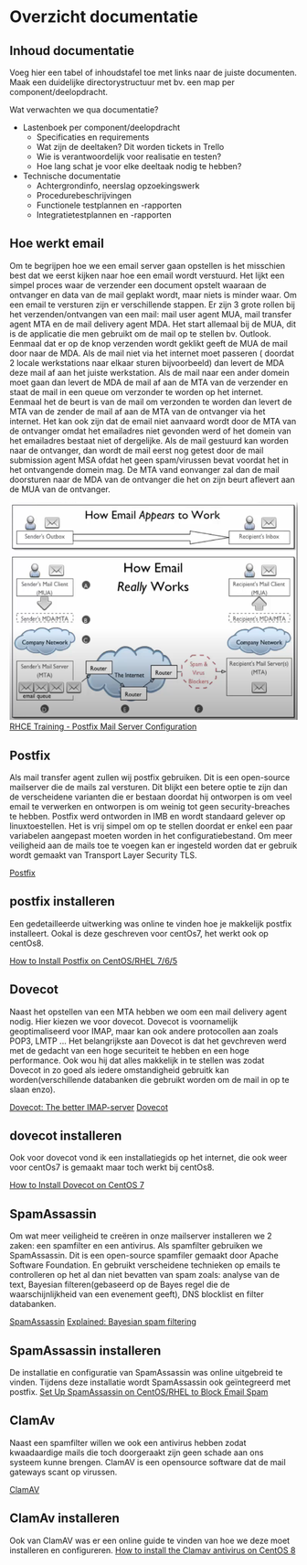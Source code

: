 # Overzicht documentatie

## Inhoud documentatie

Voeg hier een tabel of inhoudstafel toe met links naar de juiste documenten. Maak een duidelijke directorystructuur met bv. een map per component/deelopdracht.

Wat verwachten we qua documentatie?

- Lastenboek per component/deelopdracht
    - Specificaties en requirements
    - Wat zijn de deeltaken? Dit worden tickets in Trello
    - Wie is verantwoordelijk voor realisatie en testen?
    - Hoe lang schat je voor elke deeltaak nodig te hebben?
- Technische documentatie
    - Achtergrondinfo, neerslag opzoekingswerk
    - Procedurebeschrijvingen
    - Functionele testplannen en -rapporten
    - Integratietestplannen en -rapporten


## Hoe werkt email

Om te begrijpen hoe we een email server gaan opstellen is het misschien best dat we eerst kijken naar hoe een email wordt verstuurd. Het lijkt een simpel proces waar de verzender een document opstelt waaraan de ontvanger en data van de mail geplakt wordt, maar niets is minder waar. Om een email te versturen zijn er verschillende stappen. Er zijn 3 grote rollen bij het verzenden/ontvangen van een mail: mail user agent MUA, mail transfer agent MTA en de mail delivery agent MDA. Het start allemaal bij de MUA, dit is de applicatie die men gebruikt om de mail op te stellen bv. Outlook. Eenmaal dat er op de knop verzenden wordt geklikt geeft de MUA de mail door naar de MDA. Als de mail niet via het internet moet passeren ( doordat 2 locale werkstations naar elkaar sturen bijvoorbeeld) dan levert de MDA deze mail af aan het juiste werkstation. Als de mail naar een ander domein moet gaan dan levert de MDA de mail af aan de MTA van de verzender en staat de mail in een queue om verzonder te worden op het internet. Eenmaal het de beurt is van de mail om verzonden te worden dan levert de MTA van de zender de mail af aan de MTA van de ontvanger via het internet. Het kan ook zijn dat de email niet aanvaard wordt door de MTA van de ontvanger omdat het emailadres niet gevonden werd of het domein van het emailadres bestaat niet of dergelijke. Als de mail gestuurd kan worden naar de ontvanger, dan wordt de mail eerst nog getest door de mail submission agent MSA ofdat het geen spam/virussen bevat voordat het in het ontvangende domein mag. De MTA vand eonvanger zal dan de mail doorsturen naar de MDA van de ontvanger die het on zijn beurt aflevert aan de MUA van de ontvanger.

![Hoe werkt mail](/doc/delta/images/Email.PNG)
[RHCE Training - Postfix Mail Server Configuration](https://www.youtube.com/watch?v=HmG6g0ujhJc&ab_channel=networknutsdotnet)

## Postfix

Als mail transfer agent zullen wij postfix gebruiken. Dit is een open-source mailserver die de mails zal versturen. Dit blijkt een betere optie te zijn dan de verscheidene varianten die er bestaan doordat hij ontworpen is om veel email te verwerken en ontworpen is om weinig tot geen security-breaches te hebben. Postfix werd ontworden in IMB en wordt standaard gelever op linuxtoestellen. Het is vrij simpel om op te stellen doordat er enkel een paar variabelen aangepast moeten worden in het configuratiebestand. Om meer veiligheid aan de mails toe te voegen kan er ingesteld worden dat er gebruik wordt gemaakt van Transport Layer Security TLS.

[Postfix](https://wiki.archlinux.org/index.php/Postfix)

## postfix installeren

Een gedetailleerde uitwerking was online te vinden hoe je makkelijk postfix installeert. Ookal is deze geschreven voor centOs7, het werkt ook op centOs8.

[How to Install Postfix on CentOS/RHEL 7/6/5](https://tecadmin.net/install-and-configure-postfix-on-centos-redhat/)

## Dovecot

Naast het opstellen van een MTA hebben we oom een mail delivery agent nodig. Hier kiezen we voor dovecot. Dovecot is voornamelijk geoptimaliseerd voor IMAP, maar kan ook andere protocollen aan zoals POP3, LMTP ... Het belangrijkste aan Dovecot is dat het gevchreven werd met de gedacht van een hoge securiteit te hebben en een hoge performance. Ook wou hij dat alles makkelijk in te stellen was zodat Dovecot in zo goed als iedere omstandigheid gebruitk kan worden(verschillende databanken die gebruikt worden om de mail in op te slaan enzo).

[Dovecot: The better IMAP-server](https://www.youtube.com/watch?v=DedX-brYW1M&ab_channel=peerheinlein)
[Dovecot](https://www.dovecot.org/)

## dovecot installeren

Ook voor dovecot vond ik een installatiegids op het internet, die ook weer voor centOs7 is gemaakt maar toch werkt bij centOs8.

[How to Install Dovecot on CentOS 7](https://tecadmin.net/install-dovecot-centos-7/)

## SpamAssassin

Om wat meer veiligheid te creëren in onze mailserver installeren we 2 zaken: een spamfilter en een antivirus. Als spamfilter gebruiken we SpamAssassin.
Dit is een open-source spamfiler gemaakt door Apache Software Foundation. En gebruikt verscheidene technieken op emails te controlleren op het al dan niet bevatten van spam zoals: analyse van de text, Bayesian filteren(gebaseerd op de Bayes regel die de waarschijnlijkheid van een evenement geeft), DNS blocklist en filter databanken.

[SpamAssassin](https://spamassassin.apache.org/)
[Explained: Bayesian spam filtering](https://blog.malwarebytes.com/security-world/2017/02/explained-bayesian-spam-filtering/)

## SpamAssassin installeren

De installatie en configuratie van SpamAssassin was online uitgebreid te vinden. Tijdens deze installatie wordt SpamAssassin ook geïntegreerd met postfix.
[Set Up SpamAssassin on CentOS/RHEL to Block Email Spam](https://www.linuxbabe.com/redhat/spamassassin-centos-rhel-block-email-spam)

## ClamAv

Naast een spamfilter willen we ook een antivirus hebben zodat kwaadaardige mails die toch doorgeraakt zijn geen schade aan ons systeem kunne brengen. ClamAV is een opensource software dat de mail gateways scant op virussen.

[ClamAV](https://www.clamav.net/)

## ClamAv installeren

Ook van ClamAV was er een online guide te vinden van hoe we deze moet installeren en configureren.
[How to install the Clamav antivirus on CentOS 8](https://www.adminbyaccident.com/security/how-to-install-the-clamav-antivirus-on-centos-8/)
